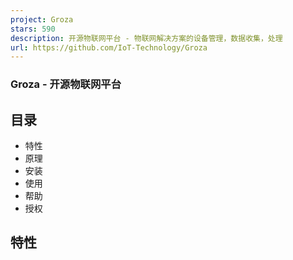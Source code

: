 ```yaml
---
project: Groza
stars: 590
description: 开源物联网平台 - 物联网解决方案的设备管理，数据收集，处理
url: https://github.com/IoT-Technology/Groza
---
```


### Groza - 开源物联网平台

目录
--

-   特性
-   原理
-   安装
-   使用
-   帮助
-   授权

特性
--
